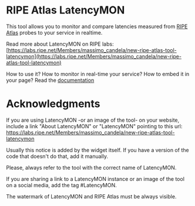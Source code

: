 # RIPE Atlas LatencyMON
This tool allows you to monitor and compare latencies measured from [RIPE Atlas](https://atlas.ripe.net) probes to your service in realtime.

Read more about LatencyMON on RIPE labs: [https://labs.ripe.net/Members/massimo_candela/new-ripe-atlas-tool-latencymon](https://labs.ripe.net/Members/massimo_candela/new-ripe-atlas-tool-latencymon)

How to use it? How to monitor in real-time your service? How to embed it in your page? Read the [documentation](https://atlas.ripe.net/docs/tools-latencymon/)

# Acknowledgments
If you are using LatencyMON -or an image of the tool- on your website, include a link "About LatencyMON" or "LatencyMON" pointing to this url: https://labs.ripe.net/Members/massimo_candela/new-ripe-atlas-tool-latencymon

Usually this notice is added by the widget itself. If you have a version of the code that doesn't do that, add it manually.

Please, always refer to the tool with the correct name of LatencyMON.

If you are sharing a link to a LatencyMON instance or an image of the tool on a social media, add the tag #LatencyMON.

The watermark of LatencyMON and RIPE Atlas must be always visible.
